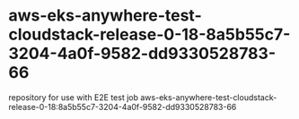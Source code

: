 # aws-eks-anywhere-test-cloudstack-release-0-18-8a5b55c7-3204-4a0f-9582-dd9330528783-66
repository for use with E2E test job aws-eks-anywhere-test-cloudstack-release-0-18:8a5b55c7-3204-4a0f-9582-dd9330528783-66
